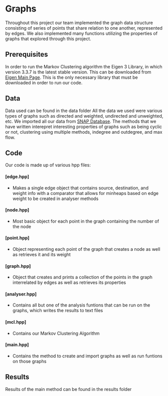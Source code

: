 # Graphs

Throughout this project our team implemented the graph data structure consisting of series of points that share relation to one another, represented by edges. We also implemented many functions utilizing the properties of graphs that explored through this project.

## Prerequisites

In order to run the Markov Clustering algorithm the Eigen 3 Library, in which version 3.3.7 is the latest stable version. This can be downloaded from [Eigen Main Page](http://eigen.tuxfamily.org/index.php?title=Main_Page). This is the only necessary library that must be downloaded in order to run our code.

## Data

Data used can be found in the data folder
All the data we used were various types of graphs such as directed and weighted, undirected and unweighted, etc. We imported all our data from [SNAP Database](https://snap.stanford.edu/data/). The methods that we have written interepret interesting properties of graphs such as being cyclic or not, clustering using multiple methods, indegree and outdegree, and max flow. 

## Code

Our code is made up of various hpp files:

#### [edge.hpp]
  * Makes a single edge object that contains source, destination, and weight info with a comparator that allows for minheaps based on edge weight to be created in analyser methods

#### [node.hpp]
  * Most basic object for each point in the graph containing the number of the node
  
#### [point.hpp]
  * Object representing each point of the graph that creates a node as well as retrieves it and its weight
  
#### [graph.hpp]
  * Object that creates and prints a collection of the points in the graph interrelated by edges as well as retrieves its properties
  
#### [analyser.hpp]
  * Contains all but one of the analysis funtions that can be run on the graphs, which writes the results to text files 
  
#### [mcl.hpp]
  * Contains our Markov Clustering Algorithm
  
#### [main.hpp]
  * Contains the method to create and import graphs as well as run funtions on those graphs


## Results

Results of the main method can be found in the results folder
